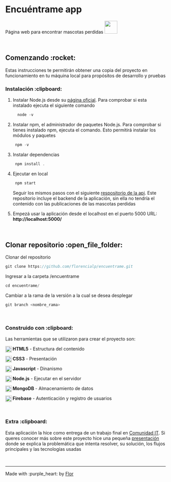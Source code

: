 <h1>Encuéntrame app</h1>
<p>
Página web para encontrar mascotas perdidas <img src="https://media.giphy.com/media/QsTtjY1z903nqJJCwU/giphy.gif" width="40" height="40">
</p>

<br>

<h2>Comenzando :rocket:</h2>
Estas instrucciones te permitirán obtener una copia del proyecto en funcionamiento en tu máquina local para propósitos de desarrollo y pruebas

<h3>Instalación :clipboard:</h3>
<ol>
  <li>Instalar Node.js desde su <a href="https://nodejs.org/es/download/" target="_blank">página oficial</a>. Para comprobar si esta instalado ejecuta el siguiente comando</li>
  
  ``` js
    node -v
  ```
  <li>Instalar npm, el administrador de paquetes Node.js. Para comprobar si tienes instalado npm, ejecuta el comando. Esto permitirá instalar los módulos y paquetes</li>
  
   ``` js
    npm -v
   ```
   <li>Instalar dependencias</li>
   
   ``` js
    npm install .
   ```

   <li>Ejecutar en local</li>
   
   ``` js
    npm start
   ```
   
   Seguir los mismos pasos con el siguiente <a href="https://github.com/florencialp/encuentrame-back.git" target="_blank">respositorio de la api</a>. Este repositorio incluye el backend de la aplicación, sin ella no tendría el contenido con las publicaciones de las mascotas perdidas
   
   <li>Empezá usar la aplicación desde el localhost en el puerto 5000 URL: <b>http://localhost:5000/</b></li>
</ol>

<br>

<h2>Clonar repositorio :open_file_folder:</h2>
<p>Clonar del repositorio</p>

``` js
git clone https://github.com/florencialp/encuentrame.git
```

<p>Ingresar a la carpeta /encuentrame</p>

``` js
cd encuentrame/
```

<p>Cambiar a la rama de la versión a la cual se desea desplegar</p>

``` js
git branch <nombre_rama>
```
<br>

<h3>Construido con :clipboard:</h3>
<p>Las herramientas que se utilizaron para crear el proyecto son:</p>
<p><img align="left" alt="HTML5" width="20px" src="https://i.postimg.cc/XNzxhQQj/html-128x128-2284975.png"></img><b>HTML5</b> - Estructura del contenido</p>
<p><img align="left" alt="CSS3" width="20px" src="https://i.postimg.cc/rF3dcDPW/css.png"></img><b>CSS3</b> - Presentación</p>
<p><img align="left" alt="Javascript" width="20px" src="https://i.postimg.cc/pdCJBZmt/javascript-128x128-2284965.png"></img><b>Javascript</b> - Dinanismo</p>
<p><img align="left" alt="NodeJS" width="20px" src="https://i.postimg.cc/Ls4xpQ7n/node-dot-js-128x128-2945053.png"></img><b>Node.js</b> - Ejecutar en el servidor</p>
<p><img align="left" alt="MongoDB" width="20px" src="https://i.postimg.cc/YjcFCjCd/mongodb-128x128-2945120.png"></img><b>MongoDB</b> - Almacenamiento de datos</p>
<p><img align="left" alt="Firebase" width="20px" src="https://i.postimg.cc/7ZNX9ByP/firebase.png"></img><b>Firebase</b> - Autenticación y registro de usuarios</p> 

<br>

<h3>Extra :clipboard:</h3>
<p>Esta aplicación la hice como entrega de un trabajo final en <a href="https://www.comunidadit.org/" target="_blank">Comunidad IT</a>. Si queres conocer más sobre este proyecto hice una pequeña <a href="https://docs.google.com/presentation/d/1WjvQW7KxBMCHXZHc_SEVHXqO9pRGDZeoGVaOxmG-Kxk/edit?usp=sharing" target="_blank">presentación</a> donde se explica la problemática que intenta resolver, su solución, los flujos principales y las tecnologías usadas</p>

<br>

---

<p>Made with :purple_heart: by <a href="https://github.com/florencialp">Flor</a></p>
